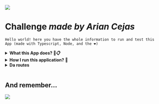 <img src ="https://static.wikia.nocookie.net/wiki-de-rick-morty/images/6/60/Rick_and_Morty.png/revision/latest?cb=20210623034924&path-prefix=es"/>

<h1>Challenge <i>made by Arian Cejas </i></h1>


 ```
 Hello world! here you have the whole information to run and test this App (made with Typescript, Node, and the ❤)  
```


<details>
<summary>
<label><b>What this App does? 🤔📋</b> </label>
</summary>
<br/>
<p>
👉 collects data from the <a href="https://rickandmortyapi.com/"><b> Rick and Morty API </b> </a>, simoultaneously from various pages, it process them and returns you a kindly JSON object with irrelevant info from some of the resources that the API provides to us <br/><i>(For example, how much times the character "l" appears in every single location name )</i> 
</p>
<br/>
</details>

<details>
<summary>
<b>How I run this application? 🤯</b>
</summary>
<br/>
<h3>
Well, its simply...
</h3>
<br/>

```
yarn
```
or
```
npm install 
```

<h2><b>then</b></h2>
<br/>

```
yarn start
```
or
```
npm start
```
<br/>

<p> if everything its all right, in the terminal you will see <b>"Running on port <i> **port setted in .env** </i>" </b></p>
<br/>
</details>


<details>
<summary>
<b> Da routes </b>

</summary>
<br/>

### /api/v1

   |Method|Route|Description|    
|----|-----|-------|  
|GET|_/char_|**How much times the first letter of the resource appears in all the elements (of that resource)**|
|GET|_/episodes_|**A episodes list with its name, episode, and an array with all the origin names (locations) of all the characters that appears in that episode**|

</details>
<br/>
<h2>And remember...  </h2>

<img src ="https://c.tenor.com/fzMQF112Sb0AAAAC/wubba-lubba-dub-dub-rick-sanchez.gif"/>